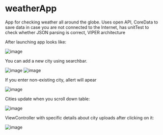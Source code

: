 # weatherApp
App for checking weather all around the globe. Uses open API, CoreData to save data in case you are not connected to the Internet, has unitTest to check whether JSON parsing is correct, VIPER architecture

After launching app looks like: 

![image](https://user-images.githubusercontent.com/80154880/139305720-17adb98f-571f-40b2-baa9-d126ecbc2a8f.png)

You can add a new city using searchbar.

![image](https://user-images.githubusercontent.com/80154880/139305839-7bbb4f24-bb8d-40ae-9c1b-0681c6e64844.png) ![image](https://user-images.githubusercontent.com/80154880/139306260-73a68534-b8bc-4e04-82ae-c5992fff7f6f.png) 

If you enter non-existing city, allert will apear

![image](https://user-images.githubusercontent.com/80154880/139305957-0228fbc9-f1cc-4fef-8cc6-4aeda1bce28a.png)

Cities update when you scroll down table:

![image](https://user-images.githubusercontent.com/80154880/139306633-32018f40-972d-4bb2-8004-45e37b0d5e09.png)

ViewController with specific details about city uploads after clicking on it:

![image](https://user-images.githubusercontent.com/80154880/139306891-791f8938-c680-4c90-a149-b28a11026af7.png)





